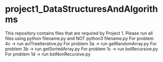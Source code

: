 # project1_DataStructuresAndAlgorithms

This repository contains files that are required by Project 1. 
Please run all files using python filename.py and NOT python3 filename.py
For problem 4c -> run avlTreeIterative.py
For problem 3a -> run getRandomArray.py
For problem 3b -> run getSortedArray.py
For problem 1c -> run bstRecursive.py
For problem 1d -> run bstNonRecursive.py
